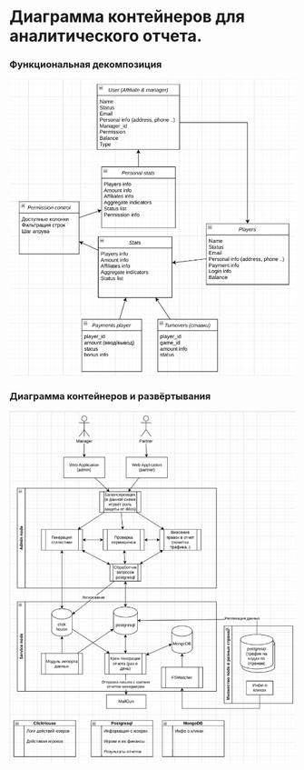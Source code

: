 # Диаграмма контейнеров для аналитического отчета.

### Функциональная декомпозиция
![img_8.png](img_8.png)

### Диаграмма контейнеров и развёртывания
![img_7.png](img_7.png)